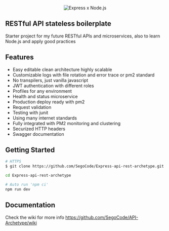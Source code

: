 
<p align="center">
  <img src="https://github.com/SegoCode/Express-api-rest-archetype/blob/main/media/header-alternative.png" alt="Express x Node.js"/>
</p>


## RESTful API stateless boilerplate
Starter project for my future RESTful APIs and microservices, also to learn Node.js and apply good practices 


## Features
 - Easy editable clean architecture highly scalable 
 - Customizable logs with file rotation and error trace or pm2 standard  
 - No transpilers, just vanilla javascript
 - JWT authentication with different roles
 - Profiles for any environment
 - Health and status microservice
 - Production deploy ready with pm2 
 - Request validation
 - Testing with junit
 - Using many internet standards
 - Fully integrated with PM2 monitoring and clustering
 - Securized HTTP headers
 - Swagger documentation

## Getting Started

```sh
# HTTPS
$ git clone https://github.com/SegoCode/Express-api-rest-archetype.git
```
```sh
cd Express-api-rest-archetype
```
```sh
# Auto run 'npm ci' 
npm run dev
```

## Documentation

Check the wiki for more info https://github.com/SegoCode/API-Archetype/wiki
